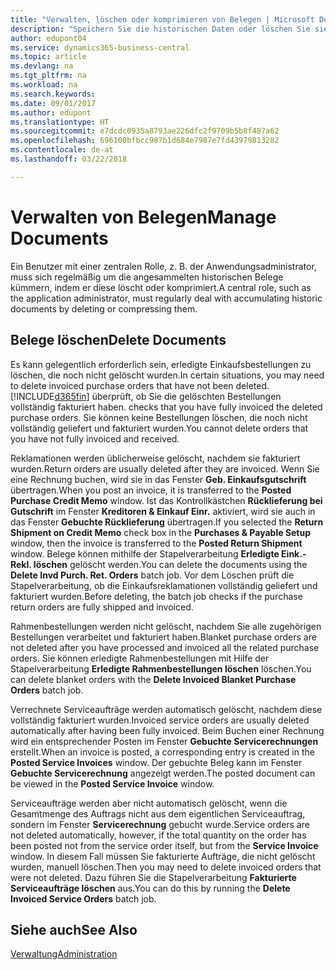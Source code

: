 ```yaml
---
title: "Verwalten, löschen oder komprimieren von Belegen | Microsoft Docs"
description: "Speichern Sie die historischen Daten oder löschen Sie sie."
author: edupont04
ms.service: dynamics365-business-central
ms.topic: article
ms.devlang: na
ms.tgt_pltfrm: na
ms.workload: na
ms.search.keywords: 
ms.date: 09/01/2017
ms.author: edupont
ms.translationtype: HT
ms.sourcegitcommit: e7dcdc0935a8793ae226dfc2f9709b5b8f487a62
ms.openlocfilehash: 696100bfbcc987b1d684e7987e7fd43979813282
ms.contentlocale: de-at
ms.lasthandoff: 03/22/2018

---
```

# <a name="manage-documents"></a><span data-ttu-id="5bd1f-103">Verwalten von Belegen</span><span class="sxs-lookup"><span data-stu-id="5bd1f-103">Manage Documents</span></span>
<span data-ttu-id="5bd1f-104">Ein Benutzer mit einer zentralen Rolle, z. B. der Anwendungsadministrator, muss sich regelmäßig um die angesammelten historischen Belege kümmern, indem er diese löscht oder komprimiert.</span><span class="sxs-lookup"><span data-stu-id="5bd1f-104">A central role, such as the application administrator, must regularly deal with accumulating historic documents by deleting or compressing them.</span></span>  

## <a name="delete-documents"></a><span data-ttu-id="5bd1f-105">Belege löschen</span><span class="sxs-lookup"><span data-stu-id="5bd1f-105">Delete Documents</span></span>
<span data-ttu-id="5bd1f-106">Es kann gelegentlich erforderlich sein, erledigte Einkaufsbestellungen zu löschen, die noch nicht gelöscht wurden.</span><span class="sxs-lookup"><span data-stu-id="5bd1f-106">In certain situations, you may need to delete invoiced purchase orders that have not been deleted.</span></span> [!INCLUDE[d365fin](includes/d365fin_md.md)]<span data-ttu-id="5bd1f-107"> überprüft, ob Sie die gelöschten Bestellungen vollständig fakturiert haben.</span><span class="sxs-lookup"><span data-stu-id="5bd1f-107"> checks that you have fully invoiced the deleted purchase orders.</span></span> <span data-ttu-id="5bd1f-108">Sie können keine Bestellungen löschen, die noch nicht vollständig geliefert und fakturiert wurden.</span><span class="sxs-lookup"><span data-stu-id="5bd1f-108">You cannot delete orders that you have not fully invoiced and received.</span></span>  

<span data-ttu-id="5bd1f-109">Reklamationen werden üblicherweise gelöscht, nachdem sie fakturiert wurden.</span><span class="sxs-lookup"><span data-stu-id="5bd1f-109">Return orders are usually deleted after they are invoiced.</span></span> <span data-ttu-id="5bd1f-110">Wenn Sie eine Rechnung buchen, wird sie in das Fenster **Geb. Einkaufsgutschrift** übertragen.</span><span class="sxs-lookup"><span data-stu-id="5bd1f-110">When you post an invoice, it is transferred to the **Posted Purchase Credit Memo** window.</span></span> <span data-ttu-id="5bd1f-111">Ist das Kontrollkästchen **Rücklieferung bei Gutschrift** im Fenster **Kreditoren & Einkauf Einr.** aktiviert, wird sie auch in das Fenster **Gebuchte Rücklieferung** übertragen.</span><span class="sxs-lookup"><span data-stu-id="5bd1f-111">If you selected the **Return Shipment on Credit Memo** check box in the **Purchases & Payable Setup** window, then the invoice is transferred to the **Posted Return Shipment** window.</span></span> <span data-ttu-id="5bd1f-112">Belege können mithilfe der Stapelverarbeitung **Erledigte Eink.-Rekl. löschen** gelöscht werden.</span><span class="sxs-lookup"><span data-stu-id="5bd1f-112">You can delete the documents using the **Delete Invd Purch. Ret. Orders** batch job.</span></span> <span data-ttu-id="5bd1f-113">Vor dem Löschen prüft die Stapelverarbeitung, ob die Einkaufsreklamationen vollständig geliefert und fakturiert wurden.</span><span class="sxs-lookup"><span data-stu-id="5bd1f-113">Before deleting, the batch job checks if the purchase return orders are fully shipped and invoiced.</span></span>  

<span data-ttu-id="5bd1f-114">Rahmenbestellungen werden nicht gelöscht, nachdem Sie alle zugehörigen Bestellungen verarbeitet und fakturiert haben.</span><span class="sxs-lookup"><span data-stu-id="5bd1f-114">Blanket purchase orders are not deleted after you have processed and invoiced all the related purchase orders.</span></span> <span data-ttu-id="5bd1f-115">Sie können erledigte Rahmenbestellungen mit Hilfe der Stapelverarbeitung **Erledigte Rahmenbestellungen löschen** löschen.</span><span class="sxs-lookup"><span data-stu-id="5bd1f-115">You can delete blanket orders with the **Delete Invoiced Blanket Purchase Orders** batch job.</span></span>  

<span data-ttu-id="5bd1f-116">Verrechnete Serviceaufträge werden automatisch gelöscht, nachdem diese vollständig fakturiert wurden.</span><span class="sxs-lookup"><span data-stu-id="5bd1f-116">Invoiced service orders are usually deleted automatically after having been fully invoiced.</span></span> <span data-ttu-id="5bd1f-117">Beim Buchen einer Rechnung wird ein entsprechender Posten im Fenster **Gebuchte Servicerechnungen** erstellt.</span><span class="sxs-lookup"><span data-stu-id="5bd1f-117">When an invoice is posted, a corresponding entry is created in the **Posted Service Invoices** window.</span></span> <span data-ttu-id="5bd1f-118">Der gebuchte Beleg kann im Fenster **Gebuchte Servicerechnung** angezeigt werden.</span><span class="sxs-lookup"><span data-stu-id="5bd1f-118">The posted document can be viewed in the **Posted Service Invoice** window.</span></span>  

<span data-ttu-id="5bd1f-119">Serviceaufträge werden aber nicht automatisch gelöscht, wenn die Gesamtmenge des Auftrags nicht aus dem eigentlichen Serviceauftrag, sondern im Fenster **Servicerechnung** gebucht wurde.</span><span class="sxs-lookup"><span data-stu-id="5bd1f-119">Service orders are not deleted automatically, however, if the total quantity on the order has been posted not from the service order itself, but from the **Service Invoice** window.</span></span> <span data-ttu-id="5bd1f-120">In diesem Fall müssen Sie fakturierte Aufträge, die nicht gelöscht wurden, manuell löschen.</span><span class="sxs-lookup"><span data-stu-id="5bd1f-120">Then you may need to delete invoiced orders that were not deleted.</span></span> <span data-ttu-id="5bd1f-121">Dazu führen Sie die Stapelverarbeitung **Fakturierte Serviceaufträge löschen** aus.</span><span class="sxs-lookup"><span data-stu-id="5bd1f-121">You can do this by running the **Delete Invoiced Service Orders** batch job.</span></span>  

## <a name="see-also"></a><span data-ttu-id="5bd1f-122">Siehe auch</span><span class="sxs-lookup"><span data-stu-id="5bd1f-122">See Also</span></span>  
[<span data-ttu-id="5bd1f-123">Verwaltung</span><span class="sxs-lookup"><span data-stu-id="5bd1f-123">Administration</span></span>](admin-setup-and-administration.md)  

